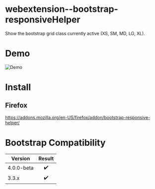 # webextension--bootstrap-responsiveHelper

Show the bootstrap grid class currently active (XS, SM, MD, LG, XL).

# Demo

![Demo](https://github.com/KevinBon/webextension--bootstrap-responsiveHelper/master/screenshots/demo.gif)

# Install
## Firefox
https://addons.mozilla.org/en-US/firefox/addon/bootstrap-responsive-helper/

# Bootstrap Compatibility

| Version       | Result        |
| ------------- |:-------------:|
| 4.0.0-beta    | :heavy_check_mark: |
| 3.3.x         | :heavy_check_mark: |
